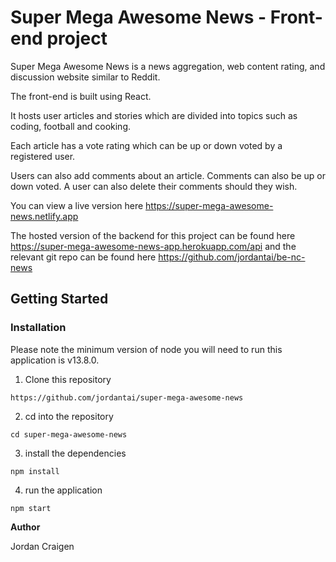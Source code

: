 # Super Mega Awesome News - Front-end project

Super Mega Awesome News is a news aggregation, web content rating, and discussion website similar to Reddit.

The front-end is built using React.

It hosts user articles and stories which are divided into topics such as coding, football and cooking.

Each article has a vote rating which can be up or down voted by a registered user.

Users can also add comments about an article. Comments can also be up or down voted. A user can also delete their comments should they wish.

You can view a live version here https://super-mega-awesome-news.netlify.app

The hosted version of the backend for this project can be found here https://super-mega-awesome-news-app.herokuapp.com/api and the relevant git repo can be found here https://github.com/jordantai/be-nc-news

## Getting Started

### **Installation**

Please note the minimum version of node you will need to run this application is v13.8.0.

1. Clone this repository

`https://github.com/jordantai/super-mega-awesome-news`

2. cd into the repository

`cd super-mega-awesome-news`

3. install the dependencies

`npm install`

4. run the application

`npm start`

**Author**

Jordan Craigen
